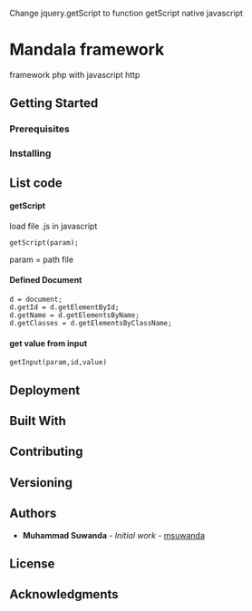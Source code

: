 
Change jquery.getScript to function getScript native javascript
# Mandala framework

framework php with javascript http  

## Getting Started

### Prerequisites

### Installing

## List code

#### getScript

load file .js in javascript

```
getScript(param);
```
param = path file

#### Defined Document


```
d = document;
d.getId = d.getElementById;
d.getName = d.getElementsByName;
d.getClasses = d.getElementsByClassName;

```
#### get value from input


```
getInput(param,id,value)
```
## Deployment


## Built With


## Contributing


## Versioning


## Authors

* **Muhammad Suwanda** - *Initial work* - [msuwanda](https://github.com/msuwanda)


## License

## Acknowledgments

